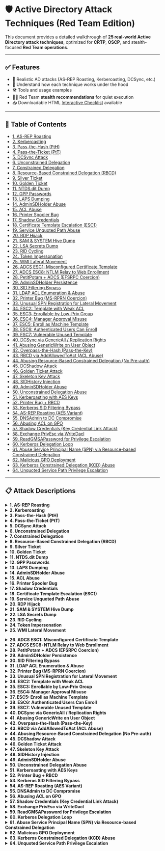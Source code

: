 # 🛡️ Active Directory Attack Techniques (Red Team Edition)

This document provides a detailed walkthrough of **25 real-world Active Directory attack techniques**, optimized for **CRTP**, **OSCP**, and stealth-focused **Red Team operations**.

---

## ✅ Features

- 🔐 Realistic AD attacks (AS-REP Roasting, Kerberoasting, DCSync, etc.)
- 🧠 Understand how each technique works under the hood
- 🛠 Tools and usage examples
- 🕵️‍♂️ Red Team **stealth recommendations** for quiet execution
- 📥 Downloadable HTML [Interactive Checklist](./ad_attack_checklist.html) available

---

## 📑 Table of Contents
- [1. AS-REP Roasting](#as-rep-roasting)
- [2. Kerberoasting](#kerberoasting)
- [3. Pass-the-Hash (PtH)](#pass-the-hash-pth)
- [4. Pass-the-Ticket (PtT)](#pass-the-ticket-ptt)
- [5. DCSync Attack](#dcsync-attack)
- [6. Unconstrained Delegation](#unconstrained-delegation)
- [7. Constrained Delegation](#constrained-delegation)
- [8. Resource-Based Constrained Delegation (RBCD)](#resource-based-constrained-delegation-rbcd)
- [9. Silver Ticket](#silver-ticket)
- [10. Golden Ticket](#golden-ticket)
- [11. NTDS.dit Dump](#ntds.dit-dump)
- [12. GPP Passwords](#gpp-passwords)
- [13. LAPS Dumping](#laps-dumping)
- [14. AdminSDHolder Abuse](#adminsdholder-abuse)
- [15. ACL Abuse](#acl-abuse)
- [16. Printer Spooler Bug](#printer-spooler-bug)
- [17. Shadow Credentials](#shadow-credentials)
- [18. Certificate Template Escalation (ESC1)](#certificate-template-escalation-esc1)
- [19. Service Unquoted Path Abuse](#service-unquoted-path-abuse)
- [20. RDP Hijack](#rdp-hijack)
- [21. SAM & SYSTEM Hive Dump](#sam-&-system-hive-dump)
- [22. LSA Secrets Dump](#lsa-secrets-dump)
- [23. RID Cycling](#rid-cycling)
- [24. Token Impersonation](#token-impersonation)
- [25. WMI Lateral Movement](#wmi-lateral-movement)
- [26. ADCS ESC1: Misconfigured Certificate Template](#adcs-esc1%3A-misconfigured-certificate-template)
- [27. ADCS ESC8: NTLM Relay to Web Enrollment](#adcs-esc8%3A-ntlm-relay-to-web-enrollment)
- [28. PetitPotam + ADCS (EFSRPC Coercion)](#petitpotam-%2B-adcs-%28efsrpc-coercion%29)
- [29. AdminSDHolder Persistence](#adminsdholder-persistence)
- [30. SID Filtering Bypass](#sid-filtering-bypass)
- [31. LDAP ACL Enumeration & Abuse](#ldap-acl-enumeration-%26-abuse)
- [32. Printer Bug (MS-RPRN Coercion)](#printer-bug-%28ms-rprn-coercion%29)
- [33. Unusual SPN Registration for Lateral Movement](#unusual-spn-registration-for-lateral-movement)
- [34. ESC2: Template with Weak ACL](#esc2%3A-template-with-weak-acl)
- [35. ESC3: Enrollable by Low-Priv Group](#esc3%3A-enrollable-by-low-priv-group)
- [36. ESC4: Manager Approval Misuse](#esc4%3A-manager-approval-misuse)
- [37. ESC5: Enroll as Machine Template](#esc5%3A-enroll-as-machine-template)
- [38. ESC6: Authenticated Users Can Enroll](#esc6%3A-authenticated-users-can-enroll)
- [39. ESC7: Vulnerable Unused Template](#esc7%3A-vulnerable-unused-template)
- [40. DCSync via GenericAll / Replication Rights](#dcsync-via-genericall--replication-rights)
- [41. Abusing GenericWrite on User Object](#abusing-genericwrite-on-user-object)
- [42. Overpass-the-Hash (Pass-the-Key)](#overpass-the-hash-%28pass-the-key%29)
- [43. RBCD via AddAllowedToAct (ACL Abuse)](#rbcd-via-addallowedtoact-%28acl-abuse%29)
- [44. Abusing Resource-Based Constrained Delegation (No Pre-auth)](#abusing-resource-based-constrained-delegation-%28no-pre-auth%29)
- [45. DCShadow Attack](#dcshadow-attack)
- [46. Golden Ticket Attack](#golden-ticket-attack)
- [47. Skeleton Key Attack](#skeleton-key-attack)
- [48. SIDHistory Injection](#sidhistory-injection)
- [49. AdminSDHolder Abuse](#adminsdholder-abuse)
- [50. Unconstrained Delegation Abuse](#unconstrained-delegation-abuse)
- [51. Kerberoasting with AES Keys](#kerberoasting-with-aes-keys)
- [52. Printer Bug + RBCD](#printer-bug-%2B-rbcd)
- [53. Kerberos SID Filtering Bypass](#kerberos-sid-filtering-bypass)
- [54. AS-REP Roasting (AES Variant)](#as-rep-roasting-%28aes-variant%29)
- [55. DNSAdmin to DC Compromise](#dnsadmin-to-dc-compromise)
- [56. Abusing ACL on GPO](#abusing-acl-on-gpo)
- [57. Shadow Credentials (Key Credential Link Attack)](#shadow-credentials-%28key-credential-link-attack%29)
- [58. Exchange PrivEsc via WriteDacl](#exchange-privesc-via-writedacl)
- [59. ReadGMSAPassword for Privilege Escalation](#readgmsapassword-for-privilege-escalation)
- [60. Kerberos Delegation Loop](#kerberos-delegation-loop)
- [61. Abuse Service Principal Name (SPN) via Resource-based Constrained Delegation](#abuse-service-principal-name-%28spn%29-via-resource-based-constrained-delegation)
- [62. Malicious GPO Deployment](#malicious-gpo-deployment)
- [63. Kerberos Constrained Delegation (KCD) Abuse](#kerberos-constrained-delegation-%28kcd%29-abuse)
- [64. Unquoted Service Path Privilege Escalation](#unquoted-service-path-privilege-escalation)
---

## 📋 Attack Descriptions


<details>
  <summary><strong>1. AS-REP Roasting</strong></summary>

- **Purpose**: Offline cracking of user password hash  
- **Functionality**: Kerberos allows unauthenticated ticket requests for users with DONT_REQ_PREAUTH  
- **Why It's Vulnerable**: No pre-auth required, so TGT encrypted with weak password hash can be cracked  
- **How to Test**: Use GetNPUsers.py or Rubeus to extract hashes; crack using hashcat  
- **Tools**: Impacket, Rubeus, hashcat  
- **Stealth Tips**: Use known usernames only; avoid brute-forcing; low log footprint  

</details>


<details>
  <summary><strong>2. Kerberoasting</strong></summary>

- **Purpose**: Offline password cracking of service accounts  
- **Functionality**: Any user can request a service ticket (TGS) for SPN accounts  
- **Why It's Vulnerable**: Service ticket is encrypted with NTLM hash of the service account  
- **How to Test**: Use Rubeus or GetUserSPNs.py to extract TGS and crack  
- **Tools**: Rubeus, Impacket, hashcat  
- **Stealth Tips**: Minimize TGS requests; monitor Event ID 4769  

</details>


<details>
  <summary><strong>3. Pass-the-Hash (PtH)</strong></summary>

- **Purpose**: Authenticate without knowing plaintext password  
- **Functionality**: Windows allows authentication using NTLM hashes  
- **Why It's Vulnerable**: Captured NTLM hashes can be reused in SMB/WinRM  
- **How to Test**: Use evil-winrm or wmiexec with hash  
- **Tools**: Mimikatz, Evil-WinRM, CrackMapExec  
- **Stealth Tips**: Use non-noisy protocols (e.g., WinRM); avoid failed auth  

</details>


<details>
  <summary><strong>4. Pass-the-Ticket (PtT)</strong></summary>

- **Purpose**: Reuse Kerberos ticket for lateral movement  
- **Functionality**: Kerberos TGTs and TGSs are valid for hours  
- **Why It's Vulnerable**: Extracted tickets can be reused from other machines  
- **How to Test**: Use Rubeus to inject TGT (.kirbi) into current session  
- **Tools**: Rubeus, Mimikatz  
- **Stealth Tips**: Use existing ticket times; avoid creating new tickets  

</details>


<details>
  <summary><strong>5. DCSync Attack</strong></summary>

- **Purpose**: Dump password hashes from DC without LSASS access  
- **Functionality**: Accounts with Replication rights can request user secrets  
- **Why It's Vulnerable**: Rights like Replicating Directory Changes allow this access  
- **How to Test**: Use Mimikatz lsadump::dcsync /user:Administrator  
- **Tools**: Mimikatz, secretsdump.py  
- **Stealth Tips**: Limit to 1 request; Event ID 4662 if auditing enabled  

</details>


<details>
  <summary><strong>6. Unconstrained Delegation</strong></summary>

- **Purpose**: Steal TGTs from incoming users  
- **Functionality**: Delegated systems cache TGTs of authenticating users in memory  
- **Why It's Vulnerable**: Attacker can extract TGTs from memory if they control such a host  
- **How to Test**: Dump LSASS on delegated host after privileged user login  
- **Tools**: Procdump, Mimikatz, Rubeus  
- **Stealth Tips**: Dump only after login; avoid repeated access  

</details>


<details>
  <summary><strong>7. Constrained Delegation</strong></summary>

- **Purpose**: Impersonate users to a specific service  
- **Functionality**: Service accounts can impersonate to target SPNs using user’s TGT  
- **Why It's Vulnerable**: Abuse the delegation to impersonate DA to a specific service  
- **How to Test**: Use S4U modules in Rubeus or Impacket to impersonate  
- **Tools**: Rubeus, Impacket  
- **Stealth Tips**: Limit usage; target non-logged services  

</details>


<details>
  <summary><strong>8. Resource-Based Constrained Delegation (RBCD)</strong></summary>

- **Purpose**: Gain access to services by controlling delegation  
- **Functionality**: AD allows specifying which accounts can delegate to a service  
- **Why It's Vulnerable**: Create a machine account and assign it to RBCD of a target  
- **How to Test**: Use PowerView or Set-ADComputer to set msDS-AllowedToActOnBehalfOfOtherIdentity  
- **Tools**: Rubeus, PowerView, Impacket  
- **Stealth Tips**: Prefer machine account reuse; avoid excessive LDAP changes  

</details>


<details>
  <summary><strong>9. Silver Ticket</strong></summary>

- **Purpose**: Access services without contacting DC  
- **Functionality**: TGS can be forged using service account’s NTLM hash  
- **Why It's Vulnerable**: Use hash to forge TGS with Mimikatz or Rubeus  
- **How to Test**: Create TGS for service and inject it  
- **Tools**: Mimikatz, Rubeus  
- **Stealth Tips**: Avoid Kerberos event logs; direct access to service  

</details>


<details>
  <summary><strong>10. Golden Ticket</strong></summary>

- **Purpose**: Forge TGT and impersonate any user  
- **Functionality**: If KRBTGT hash is known, you can forge valid TGTs  
- **Why It's Vulnerable**: Use Mimikatz to forge TGT with domain SID and KRBTGT hash  
- **How to Test**: Inject ticket into session and access DC  
- **Tools**: Mimikatz  
- **Stealth Tips**: Limit validity; cleanup injected tickets  

</details>


<details>
  <summary><strong>11. NTDS.dit Dump</strong></summary>

- **Purpose**: Extract all AD user hashes  
- **Functionality**: NTDS.dit stores all password hashes for domain  
- **Why It's Vulnerable**: Access DC and dump NTDS.dit and SYSTEM hive  
- **How to Test**: Use secretsdump.py or DSInternals to parse  
- **Tools**: ntdsutil, secretsdump.py, DSInternals  
- **Stealth Tips**: Use VSS to avoid detection  

</details>


<details>
  <summary><strong>12. GPP Passwords</strong></summary>

- **Purpose**: Recover local admin creds from SYSVOL  
- **Functionality**: Legacy Group Policy XML files stored with encrypted passwords  
- **Why It's Vulnerable**: Locate Groups.xml and decrypt cpassword value  
- **How to Test**: Search SYSVOL for GPP files, use gpp-decrypt  
- **Tools**: GPPDecrypt, SharpGPP  
- **Stealth Tips**: Read-only operation; no log generation  

</details>


<details>
  <summary><strong>13. LAPS Dumping</strong></summary>

- **Purpose**: Retrieve LAPS-managed local passwords  
- **Functionality**: Passwords stored in AD attribute ms-MCS-AdmPwd  
- **Why It's Vulnerable**: Query the attribute using a user with read rights  
- **How to Test**: Get-ADComputer -Property ms-MCS-AdmPwd  
- **Tools**: PowerView, SharpLAPS  
- **Stealth Tips**: Check permissions before; no change needed  

</details>


<details>
  <summary><strong>14. AdminSDHolder Abuse</strong></summary>

- **Purpose**: Persistent admin privilege via ACLs  
- **Functionality**: ACLs on AdminSDHolder apply to all protected users  
- **Why It's Vulnerable**: Modify AdminSDHolder DACL to grant access to attacker  
- **How to Test**: Use PowerView to modify ACLs  
- **Tools**: PowerView, ADACLScanner  
- **Stealth Tips**: Delay abuse to maintenance windows  

</details>


<details>
  <summary><strong>15. ACL Abuse</strong></summary>

- **Purpose**: Escalate privileges using misconfigured permissions  
- **Functionality**: GenericWrite, WriteOwner etc. on high-priv objects  
- **Why It's Vulnerable**: Identify and exploit access rights  
- **How to Test**: Use BloodHound to identify privilege escalation paths  
- **Tools**: BloodHound, PowerView  
- **Stealth Tips**: Exploit only one path at a time  

</details>


<details>
  <summary><strong>16. Printer Spooler Bug</strong></summary>

- **Purpose**: Force authentication to attacker host  
- **Functionality**: Spooler service allows remote connections and auth triggers  
- **Why It's Vulnerable**: Trigger authentication using SpoolSample or PrinterBug  
- **How to Test**: Redirect auth to NTLM relay listener  
- **Tools**: PrinterBug, Responder, Impacket  
- **Stealth Tips**: Disable after use; triggers events  

</details>


<details>
  <summary><strong>17. Shadow Credentials</strong></summary>

- **Purpose**: Persist via malicious certificate mapping  
- **Functionality**: UserCertificates attribute can store arbitrary certs  
- **Why It's Vulnerable**: Inject malicious cert, then use it for impersonation  
- **How to Test**: Use Whisker or Certipy to inject and authenticate  
- **Tools**: Certipy, Whisker  
- **Stealth Tips**: Remove cert after use  

</details>


<details>
  <summary><strong>18. Certificate Template Escalation (ESC1)</strong></summary>

- **Purpose**: Enroll as admin via misconfigured template  
- **Functionality**: Weak ACLs on template allow unauthorized enrollment  
- **Why It's Vulnerable**: Request certificate with higher privilege permissions  
- **How to Test**: Use Certify or Certipy to list and exploit templates  
- **Tools**: Certify, Certipy  
- **Stealth Tips**: Use short-lived certs, cleanup enrollment  

</details>


<details>
  <summary><strong>19. Service Unquoted Path Abuse</strong></summary>

- **Purpose**: Privilege escalation to SYSTEM  
- **Functionality**: Windows services with unquoted paths allow writing malicious exe  
- **Why It's Vulnerable**: Replace exe in writable path and restart service  
- **How to Test**: Use sc qc and accesschk to verify permissions  
- **Tools**: accesschk, sc.exe  
- **Stealth Tips**: Time replacement during service downtime  

</details>


<details>
  <summary><strong>20. RDP Hijack</strong></summary>

- **Purpose**: Intercept RDP session of DA  
- **Functionality**: Logged-in sessions can be hijacked via TS API  
- **Why It's Vulnerable**: Detect active RDP session and take over  
- **How to Test**: Use tscon.exe to connect to existing session  
- **Tools**: tscon.exe  
- **Stealth Tips**: Only works locally; use with caution  

</details>


<details>
  <summary><strong>21. SAM & SYSTEM Hive Dump</strong></summary>

- **Purpose**: Dump local hashes from registry  
- **Functionality**: SAM & SYSTEM registry hives store local account credentials  
- **Why It's Vulnerable**: Export hives and parse offline  
- **How to Test**: Use reg.exe or Volume Shadow Copy  
- **Tools**: reg.exe, secretsdump.py  
- **Stealth Tips**: Use shadow copy to avoid lock issues  

</details>


<details>
  <summary><strong>22. LSA Secrets Dump</strong></summary>

- **Purpose**: Retrieve stored service creds  
- **Functionality**: LSA stores secrets like service passwords and cached creds  
- **Why It's Vulnerable**: Dump registry and parse using tools  
- **How to Test**: Export HKLM\SECURITY and SYSTEM  
- **Tools**: secretsdump.py, mimikatz  
- **Stealth Tips**: Requires SYSTEM; avoid writing to disk  

</details>


<details>
  <summary><strong>23. RID Cycling</strong></summary>

- **Purpose**: Enumerate users by RID brute-force  
- **Functionality**: SAMR protocol allows RID lookup  
- **Why It's Vulnerable**: Cycle RIDs from 500–1500 to find valid users  
- **How to Test**: Use rpcclient or crackmapexec  
- **Tools**: rpcclient, CME  
- **Stealth Tips**: Limit RID range; avoid excessive RPC calls  

</details>


<details>
  <summary><strong>24. Token Impersonation</strong></summary>

- **Purpose**: Steal tokens from other sessions  
- **Functionality**: Access tokens can be duplicated from running processes  
- **Why It's Vulnerable**: Enumerate and impersonate tokens via Mimikatz  
- **How to Test**: token::list and token::elevate  
- **Tools**: Mimikatz  
- **Stealth Tips**: Only do on high-integrity sessions  

</details>


<details>
  <summary><strong>25. WMI Lateral Movement</strong></summary>

- **Purpose**: Execute commands on remote hosts  
- **Functionality**: WMI allows remote management access  
- **Why It's Vulnerable**: Invoke-WmiMethod or wmiexec.py for command execution  
- **How to Test**: Execute payload via WMI  
- **Tools**: PowerShell, wmiexec.py  
- **Stealth Tips**: Avoid noisy payloads; use minimal commands  

</details>

<a name="adcs-esc1%3A-misconfigured-certificate-template"></a>
<details>
  <summary><strong>26. ADCS ESC1: Misconfigured Certificate Template</strong></summary>

- **Purpose**: Impersonate users via template that allows user-supplied subjects  
- **Functionality**: ENROLLEE_SUPPLIES_SUBJECT enabled with low auth  
- **Why It's Vulnerable**: Request cert with target UPN  
- **How to Test**: Use cert to authenticate via PKINIT  
- **Tools**: Certify, ForgeCert, Rubeus  
- **Stealth Tips**: Target mid-tier accounts; avoid detection  

</details>
<a name="adcs-esc8%3A-ntlm-relay-to-web-enrollment"></a>
<details>
  <summary><strong>27. ADCS ESC8: NTLM Relay to Web Enrollment</strong></summary>

- **Purpose**: Relay NTLM to issue certificates  
- **Functionality**: Web Enrollment allows unsigned NTLM negotiation  
- **Why It's Vulnerable**: Relay auth to ADCS endpoint  
- **How to Test**: Request cert and impersonate high-priv user  
- **Tools**: Impacket (ntlmrelayx), Certify  
- **Stealth Tips**: Clean up certs and log entries  

</details>
<a name="petitpotam-%2B-adcs-%28efsrpc-coercion%29"></a>
<details>
  <summary><strong>28. PetitPotam + ADCS (EFSRPC Coercion)</strong></summary>

- **Purpose**: Force machine auth via EFSRPC and relay to ADCS  
- **Functionality**: EFSRPC coerce NTLM auth to relay point  
- **Why It's Vulnerable**: Trigger EFSRPC coercion using PetitPotam  
- **How to Test**: Relay to ADCS and request certificate  
- **Tools**: PetitPotam, ntlmrelayx, Certify  
- **Stealth Tips**: Use selectively; avoid excessive noise  

</details>
<a name="adminsdholder-persistence"></a>
<details>
  <summary><strong>29. AdminSDHolder Persistence</strong></summary>

- **Purpose**: Persistent control via ACL on AdminSDHolder  
- **Functionality**: AdminSDHolder sets ACLs on protected users  
- **Why It's Vulnerable**: Modify AdminSDHolder ACLs  
- **How to Test**: Get control over Domain Admins periodically  
- **Tools**: PowerView, Set-ACL  
- **Stealth Tips**: Delay changes and remove traces  

</details>
<a name="sid-filtering-bypass"></a>
<details>
  <summary><strong>30. SID Filtering Bypass</strong></summary>

- **Purpose**: Impersonate foreign domain users via SIDHistory  
- **Functionality**: Poorly filtered trusts allow SID injection  
- **Why It's Vulnerable**: Create golden ticket with extra SIDs  
- **How to Test**: Access resources in trusted domain  
- **Tools**: Mimikatz  
- **Stealth Tips**: Limit SID usage; avoid well-known SIDs  

</details>
<a name="ldap-acl-enumeration-%26-abuse"></a>
<details>
  <summary><strong>31. LDAP ACL Enumeration & Abuse</strong></summary>

- **Purpose**: Find and abuse weak ACLs on AD objects  
- **Functionality**: Misconfigured ACLs allow privilege escalation  
- **Why It's Vulnerable**: Enumerate using PowerView/BloodHound  
- **How to Test**: Exploit RBCD, DCSync, or object control  
- **Tools**: BloodHound, PowerView, SharpHound  
- **Stealth Tips**: Prefer low-visibility objects; clean up after  

</details>
<a name="printer-bug-%28ms-rprn-coercion%29"></a>
<details>
  <summary><strong>32. Printer Bug (MS-RPRN Coercion)</strong></summary>

- **Purpose**: Force system to auth to attacker listener  
- **Functionality**: Spooler forces auth to remote UNC path  
- **Why It's Vulnerable**: Trigger print request to attacker's SMB  
- **How to Test**: Relay or capture machine hash  
- **Tools**: SpoolSample, Impacket  
- **Stealth Tips**: Limit usage; avoid DoS on printer services  

</details>
<a name="unusual-spn-registration-for-lateral-movement"></a>
<details>
  <summary><strong>33. Unusual SPN Registration for Lateral Movement</strong></summary>

- **Purpose**: Use fake SPNs to capture TGS or redirect auth  
- **Functionality**: SPNs can be registered by users with write access  
- **Why It's Vulnerable**: Register SPN with setspn or script  
- **How to Test**: Wait for TGS request and roast/capture  
- **Tools**: setspn, PowerView  
- **Stealth Tips**: Use misleading names; monitor SPN alerts  

</details>
<a name="esc2%3A-template-with-weak-acl"></a>
<details>
  <summary><strong>34. ESC2: Template with Weak ACL</strong></summary>

- **Purpose**: Low-privilege users can modify the certificate template permissions.  
- **Functionality**: Templates with weak DACLs can be edited to allow elevation.  
- **Why It's Vulnerable**: Enumerate template permissions with Certify, then modify ACL to allow enrollment.  
- **How to Test**: Use Certify to identify and exploit weak ACLs.  
- **Tools**: Certify, PowerView  
- **Stealth Tips**: Use minimal DACL changes and remove custom ACEs post-exploitation.  

</details>
<a name="esc3%3A-enrollable-by-low-priv-group"></a>
<details>
  <summary><strong>35. ESC3: Enrollable by Low-Priv Group</strong></summary>

- **Purpose**: Template allows members of a low-privileged group to enroll certificates.  
- **Functionality**: Misconfiguration allows wide group enrollment without tight control.  
- **Why It's Vulnerable**: Use Certify to identify templates accessible by groups like 'Domain Users'.  
- **How to Test**: Request certs for target users using ForgeCert or Certify.  
- **Tools**: Certify, ForgeCert, Rubeus  
- **Stealth Tips**: Do not request certs for Domain Admins directly.  

</details>
<a name="esc4%3A-manager-approval-misuse"></a>
<details>
  <summary><strong>36. ESC4: Manager Approval Misuse</strong></summary>

- **Purpose**: Templates require manager approval but attacker can set themselves as manager.  
- **Functionality**: Manager approval is not properly enforced; attackers can self-approve.  
- **Why It's Vulnerable**: Set attacker account as manager of target object, then enroll.  
- **How to Test**: Use ADUC or PowerShell to set manager attribute, then Certify.  
- **Tools**: PowerShell, Certify  
- **Stealth Tips**: Ensure quick usage before manager attribute is reset by policies.  

</details>
<a name="esc5%3A-enroll-as-machine-template"></a>
<details>
  <summary><strong>37. ESC5: Enroll as Machine Template</strong></summary>

- **Purpose**: User-controlled object can request machine certs and impersonate computers.  
- **Functionality**: Computer templates allow enrollment by authenticated users.  
- **Why It's Vulnerable**: Enroll for machine auth certificate using ESC1/3 privilege.  
- **How to Test**: Authenticate as computer using forged certificate.  
- **Tools**: ForgeCert, Rubeus  
- **Stealth Tips**: Use computer accounts not in monitoring scope.  

</details>
<a name="esc6%3A-authenticated-users-can-enroll"></a>
<details>
  <summary><strong>38. ESC6: Authenticated Users Can Enroll</strong></summary>

- **Purpose**: Any authenticated user can enroll on the template and impersonate others.  
- **Functionality**: Lax permissions on published templates allow wide abuse.  
- **Why It's Vulnerable**: Enumerate with Certify and enroll using target identity.  
- **How to Test**: Use Rubeus or ForgeCert to request cert, then Kerberos login.  
- **Tools**: Certify, Rubeus  
- **Stealth Tips**: Limit cert usage time and clean certificate store.  

</details>
<a name="esc7%3A-vulnerable-unused-template"></a>
<details>
  <summary><strong>39. ESC7: Vulnerable Unused Template</strong></summary>

- **Purpose**: Templates published but unused can still be abused by attackers.  
- **Functionality**: Old or legacy templates with insecure settings left exposed.  
- **Why It's Vulnerable**: Find unused templates with weak settings and enroll.  
- **How to Test**: Use Certify to list and ForgeCert to request.  
- **Tools**: Certify, ForgeCert  
- **Stealth Tips**: Avoid highly visible templates; cleanup metadata if possible.  

</details>
<a name="dcsync-via-genericall--replication-rights"></a>
<details>
  <summary><strong>40. DCSync via GenericAll / Replication Rights</strong></summary>

- **Purpose**: Obtain password hashes by syncing AD like a domain controller.  
- **Functionality**: Accounts with replication rights can pull sensitive data from NTDS.dit.  
- **Why It's Vulnerable**: Identify users/groups with 'Replicate Directory Changes' and use DCSync.  
- **How to Test**: Perform DCSync with Mimikatz or Impacket.  
- **Tools**: Mimikatz, Impacket, PowerView  
- **Stealth Tips**: Avoid frequent use; remove permissions post-exploitation.  

</details>
<a name="abusing-genericwrite-on-user-object"></a>
<details>
  <summary><strong>41. Abusing GenericWrite on User Object</strong></summary>

- **Purpose**: Gain access by overwriting sensitive attributes like logonScript or UPN.  
- **Functionality**: GenericWrite allows modifying user attributes for lateral movement.  
- **Why It's Vulnerable**: Use PowerView to identify writable user objects.  
- **How to Test**: Modify logonScript or set new UPN, then trigger login.  
- **Tools**: PowerView, PowerShell  
- **Stealth Tips**: Revert changes after gaining access to avoid detection.  

</details>
<a name="overpass-the-hash-%28pass-the-key%29"></a>
<details>
  <summary><strong>42. Overpass-the-Hash (Pass-the-Key)</strong></summary>

- **Purpose**: Authenticate with NTLM hash without cracking it.  
- **Functionality**: Kerberos TGT can be requested using NTLM hash and RC4-HMAC.  
- **Why It's Vulnerable**: Obtain NTLM hash using Mimikatz, then request TGT with Rubeus.  
- **How to Test**: Request TGT and inject with Rubeus.  
- **Tools**: Mimikatz, Rubeus  
- **Stealth Tips**: Use for short sessions; rotate ticket periodically.  

</details>
<a name="rbcd-via-addallowedtoact-%28acl-abuse%29"></a>
<details>
  <summary><strong>43. RBCD via AddAllowedToAct (ACL Abuse)</strong></summary>

- **Purpose**: Configure RBCD to allow any system to impersonate another.  
- **Functionality**: Write access to 'msDS-AllowedToActOnBehalfOfOtherIdentity' enables lateral movement.  
- **Why It's Vulnerable**: Grant RBCD rights on a privileged system to a controlled computer account.  
- **How to Test**: Create new computer object and configure RBCD, then authenticate.  
- **Tools**: PowerView, Rubeus, Powermad  
- **Stealth Tips**: Clean up computer object and delegation settings.  

</details>
<a name="abusing-resource-based-constrained-delegation-%28no-pre-auth%29"></a>
<details>
  <summary><strong>44. Abusing Resource-Based Constrained Delegation (No Pre-auth)</strong></summary>

- **Purpose**: Combine with AS-REP Roasting for delegation abuse.  
- **Functionality**: RBCD can be abused when pre-auth is disabled on accounts.  
- **Why It's Vulnerable**: Use AS-REP hash and configure RBCD via AddAllowedToAct.  
- **How to Test**: Crack hash and use delegation to impersonate user.  
- **Tools**: Rubeus, Mimikatz, PowerView  
- **Stealth Tips**: Avoid DA accounts; target non-monitored users.  

</details>
<a name="dcshadow-attack"></a>
<details>
  <summary><strong>45. DCShadow Attack</strong></summary>

- **Purpose**: Injects rogue changes directly into AD by impersonating a domain controller.  
- **Functionality**: Requires special privileges to register as a DC and push directory changes.  
- **Why It's Vulnerable**: Register attacker as rogue DC and push malicious attributes (e.g., SIDHistory).  
- **How to Test**: Use Mimikatz to run `lsadump::dcshadow` after configuring the environment.  
- **Tools**: Mimikatz  
- **Stealth Tips**: Use only with stealthy admin access; unregister DC after use.  

</details>
<a name="golden-ticket-attack"></a>
<details>
  <summary><strong>46. Golden Ticket Attack</strong></summary>

- **Purpose**: Create Kerberos TGT offline and impersonate any user, including domain admins.  
- **Functionality**: Requires KRBTGT NTLM hash, usually obtained via DCSync.  
- **Why It's Vulnerable**: Extract KRBTGT hash and forge a TGT with arbitrary SID and user.  
- **How to Test**: Forge TGT with Mimikatz and inject into session.  
- **Tools**: Mimikatz  
- **Stealth Tips**: Avoid ticket lifetime >1 hour; clean injected tickets.  

</details>
<a name="skeleton-key-attack"></a>
<details>
  <summary><strong>47. Skeleton Key Attack</strong></summary>

- **Purpose**: Load a master password (skeleton key) into memory to allow access to all accounts.  
- **Functionality**: Bypass authentication by patching LSASS process in memory.  
- **Why It's Vulnerable**: Inject skeleton key on DC using Mimikatz and use fixed password to log in.  
- **How to Test**: Run `mimikatz sekurlsa::patch` on DC and use key to authenticate.  
- **Tools**: Mimikatz  
- **Stealth Tips**: Trigger alerts on AV/EDR; limit use to labs or stealth environments.  

</details>
<a name="sidhistory-injection"></a>
<details>
  <summary><strong>48. SIDHistory Injection</strong></summary>

- **Purpose**: Grants elevated access by injecting SIDHistory from privileged accounts.  
- **Functionality**: Accounts with WriteMember rights can push privileged SIDs to low-priv accounts.  
- **Why It's Vulnerable**: Inject SIDHistory using Mimikatz or PowerShell on a domain-joined system.  
- **How to Test**: Modify LDAP attributes or use DCShadow to insert SIDs.  
- **Tools**: Mimikatz, PowerShell, DCShadow  
- **Stealth Tips**: Clean up SIDHistory to avoid detection and correlation.  

</details>
<a name="adminsdholder-abuse"></a>
<details>
  <summary><strong>49. AdminSDHolder Abuse</strong></summary>

- **Purpose**: Privilege persistence by modifying ACLs of protected accounts group template.  
- **Functionality**: Objects under AdminSDHolder inherit permissions every 60 minutes.  
- **Why It's Vulnerable**: Add backdoor ACEs to AdminSDHolder to persist access to DA accounts.  
- **How to Test**: Use PowerView to add rights and wait for SDProp job to apply ACLs.  
- **Tools**: PowerView, ADSI Edit  
- **Stealth Tips**: Remove ACEs from AdminSDHolder after use.  

</details>
<a name="unconstrained-delegation-abuse"></a>
<details>
  <summary><strong>50. Unconstrained Delegation Abuse</strong></summary>

- **Purpose**: Extract TGTs from memory of machines with unconstrained delegation.  
- **Functionality**: Any user logging onto these machines exposes their TGT in memory.  
- **Why It's Vulnerable**: Identify machines with unconstrained delegation using PowerView.  
- **How to Test**: Force authentication of DA to the host and dump memory.  
- **Tools**: PowerView, Rubeus, Mimikatz  
- **Stealth Tips**: Avoid triggering login manually; wait for natural authentication.  

</details>
<a name="kerberoasting-with-aes-keys"></a>
<details>
  <summary><strong>51. Kerberoasting with AES Keys</strong></summary>

- **Purpose**: Obtain TGS encrypted with AES256 for offline cracking.  
- **Functionality**: Modern environments use AES instead of RC4, requiring different cracking techniques.  
- **Why It's Vulnerable**: Use Rubeus to request TGS with /aes flag and crack offline.  
- **How to Test**: Target service accounts with SPNs and high privileges.  
- **Tools**: Rubeus, hashcat, john  
- **Stealth Tips**: Use selective SPN targeting to avoid noise.  

</details>
<a name="printer-bug-%2B-rbcd"></a>
<details>
  <summary><strong>52. Printer Bug + RBCD</strong></summary>

- **Purpose**: Use printer bug to coerce authentication, then relay to abuse RBCD.  
- **Functionality**: Triggers an SMB authentication from target system to relay point.  
- **Why It's Vulnerable**: Trigger bug using SpoolSample and relay via ntlmrelayx to configure RBCD.  
- **How to Test**: Exploit chain for lateral movement without direct DA rights.  
- **Tools**: SpoolSample, ntlmrelayx, impacket  
- **Stealth Tips**: Clean up delegation attributes post-access.  

</details>
<a name="kerberos-sid-filtering-bypass"></a>
<details>
  <summary><strong>53. Kerberos SID Filtering Bypass</strong></summary>

- **Purpose**: Exploit SID history to escalate across trusted domains.  
- **Functionality**: SID Filtering is bypassed in certain trust configurations.  
- **Why It's Vulnerable**: Add high-priv SID to SIDHistory in child domain user account.  
- **How to Test**: Authenticate as user and inherit elevated rights in parent domain.  
- **Tools**: Mimikatz, DCShadow, PowerShell  
- **Stealth Tips**: Requires external trust config understanding and careful SID injection.  

</details>
<a name="as-rep-roasting-%28aes-variant%29"></a>
<details>
  <summary><strong>54. AS-REP Roasting (AES Variant)</strong></summary>

- **Purpose**: Request encrypted AS-REP responses for users without pre-auth using AES.  
- **Functionality**: Stronger encryption requires updated tools and cracking techniques.  
- **Why It's Vulnerable**: Use Rubeus or GetNPUsers.py with AES output flag.  
- **How to Test**: Crack using hashcat with mode 18200.  
- **Tools**: Rubeus, Impacket, hashcat  
- **Stealth Tips**: Avoid brute-forcing strong passwords; target weak naming conventions.  

</details>
<a name="dnsadmin-to-dc-compromise"></a>
<details>
  <summary><strong>55. DNSAdmin to DC Compromise</strong></summary>

- **Purpose**: Use DNSAdmin rights to execute commands as SYSTEM on DC running DNS service.  
- **Functionality**: DNSAdmin has permission to modify service DLL path used by DNS server.  
- **Why It's Vulnerable**: Identify users/groups with DNSAdmin rights and inject malicious DLL.  
- **How to Test**: Restart DNS service or wait for reboot to trigger DLL execution.  
- **Tools**: PowerView, dnscmd, sc.exe  
- **Stealth Tips**: Limit visibility by restoring original DLL path quickly post-access.  

</details>
<a name="abusing-acl-on-gpo"></a>
<details>
  <summary><strong>56. Abusing ACL on GPO</strong></summary>

- **Purpose**: Modify Group Policy Object to execute payload on linked systems.  
- **Functionality**: Write rights on GPO lets attacker change scripts or registry settings.  
- **Why It's Vulnerable**: Identify GPOs linked to OUs with high-priv systems using SharpGPOAbuse.  
- **How to Test**: Inject startup script or Scheduled Task via GPO.  
- **Tools**: SharpGPOAbuse, gpmc.msc  
- **Stealth Tips**: Use fake GPO name or cleanup entries to avoid detection.  

</details>
<a name="shadow-credentials-%28key-credential-link-attack%29"></a>
<details>
  <summary><strong>57. Shadow Credentials (Key Credential Link Attack)</strong></summary>

- **Purpose**: Forge key credentials to authenticate as high-priv user.  
- **Functionality**: Attacker sets alternate credentials (certificate) if write access to user object.  
- **Why It's Vulnerable**: Add KeyCredential to user object and perform certificate authentication.  
- **How to Test**: Use Whisker or targeted scripts to register certificate.  
- **Tools**: Whisker, Certify, Rubeus  
- **Stealth Tips**: Requires cleanup of certificate mapping from user object.  

</details>
<a name="exchange-privesc-via-writedacl"></a>
<details>
  <summary><strong>58. Exchange PrivEsc via WriteDacl</strong></summary>

- **Purpose**: Abuse Exchange permissions to escalate to domain admin.  
- **Functionality**: Exchange groups often have excessive rights in domain.  
- **Why It's Vulnerable**: Identify Exchange Trusted Subsystem and grant DCSync rights to user.  
- **How to Test**: Perform DCSync after granting Replication rights.  
- **Tools**: PowerView, Mimikatz  
- **Stealth Tips**: Ensure Exchange permissions are restored after access.  

</details>
<a name="readgmsapassword-for-privilege-escalation"></a>
<details>
  <summary><strong>59. ReadGMSAPassword for Privilege Escalation</strong></summary>

- **Purpose**: Read Group Managed Service Account (gMSA) password hash.  
- **Functionality**: Users with read access to gMSA passwords can impersonate services.  
- **Why It's Vulnerable**: Query gMSA password using PowerShell or Mimikatz.  
- **How to Test**: Use hash for Overpass-the-Hash or service impersonation.  
- **Tools**: Mimikatz, PowerShell, Get-ADServiceAccount  
- **Stealth Tips**: Limit access to gMSAs and rotate credentials regularly.  

</details>
<a name="kerberos-delegation-loop"></a>
<details>
  <summary><strong>60. Kerberos Delegation Loop</strong></summary>

- **Purpose**: Create circular delegation paths to escalate privileges silently.  
- **Functionality**: Poorly configured delegation allows infinite loops via chained access.  
- **Why It's Vulnerable**: Analyze delegation paths using BloodHound or AD Explorer.  
- **How to Test**: Exploit loop to impersonate privileged accounts through chained delegation.  
- **Tools**: BloodHound, Rubeus, PowerView  
- **Stealth Tips**: Avoid noisy paths and clean misconfigured delegation entries.  

</details>
<a name="abuse-service-principal-name-%28spn%29-via-resource-based-constrained-delegation"></a>
<details>
  <summary><strong>61. Abuse Service Principal Name (SPN) via Resource-based Constrained Delegation</strong></summary>

- **Purpose**: Target SPN-registered objects to gain RBCD over a service.  
- **Functionality**: Improper ACLs on service objects allow attacker-controlled computer to configure delegation.  
- **Why It's Vulnerable**: Create a computer object and configure msDS-AllowedToActOnBehalfOfOtherIdentity.  
- **How to Test**: Use S4U2self + S4U2proxy to impersonate user to target service.  
- **Tools**: Rubeus, PowerView, SetSPN  
- **Stealth Tips**: Clean up computer object and delegation attributes post-access.  

</details>
<a name="malicious-gpo-deployment"></a>
<details>
  <summary><strong>62. Malicious GPO Deployment</strong></summary>

- **Purpose**: Deploy a malicious GPO to linked OU to gain persistence or escalate.  
- **Functionality**: Write access to GPO or linked OU enables this abuse.  
- **Why It's Vulnerable**: Craft GPO with startup script, task scheduler or backdoor setting.  
- **How to Test**: Link GPO to target OU using ADSI or GPMC tools.  
- **Tools**: SharpGPOAbuse, gpmc.msc, ADSI  
- **Stealth Tips**: Remove GPO or restore original policy post-operation.  

</details>
<a name="kerberos-constrained-delegation-%28kcd%29-abuse"></a>
<details>
  <summary><strong>63. Kerberos Constrained Delegation (KCD) Abuse</strong></summary>

- **Purpose**: Impersonate users to services using S4U2self and S4U2proxy with KCD.  
- **Functionality**: Requires delegation rights on target service account.  
- **Why It's Vulnerable**: Configure computer or user with msDS-AllowedToDelegateTo to impersonate.  
- **How to Test**: Use forged ticket to access service on behalf of privileged user.  
- **Tools**: Rubeus, PowerView  
- **Stealth Tips**: Target services with sensitive permissions only; clear logs.  

</details>
<a name="unquoted-service-path-privilege-escalation"></a>
<details>
  <summary><strong>64. Unquoted Service Path Privilege Escalation</strong></summary>

- **Purpose**: Exploit unquoted service path to execute malicious binary as SYSTEM.  
- **Functionality**: Service with unquoted path and spaces can lead to execution of attacker binary.  
- **Why It's Vulnerable**: Find services with unquoted paths using PowerUp.  
- **How to Test**: Place malicious executable in writable path portion.  
- **Tools**: PowerUp, sc.exe, accesschk.exe  
- **Stealth Tips**: Requires service restart; cleanup dropped files post-escalation.  

</details>


